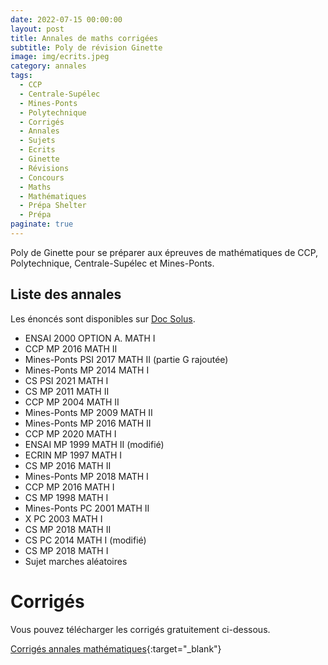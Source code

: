 ```yaml
---
date: 2022-07-15 00:00:00
layout: post
title: Annales de maths corrigées
subtitle: Poly de révision Ginette 
image: img/ecrits.jpeg
category: annales
tags:
  - CCP
  - Centrale-Supélec
  - Mines-Ponts
  - Polytechnique
  - Corrigés
  - Annales
  - Sujets
  - Ecrits
  - Ginette
  - Révisions
  - Concours
  - Maths
  - Mathématiques
  - Prépa Shelter
  - Prépa
paginate: true
---
```


Poly de Ginette pour se préparer aux épreuves de mathématiques de CCP, Polytechnique, Centrale-Supélec et Mines-Ponts.

## Liste des annales 

Les énoncés sont disponibles sur [Doc Solus](https://www.doc-solus.fr/).

- ENSAI 2000 OPTION A. MATH I
- CCP MP 2016 MATH II
- Mines-Ponts PSI 2017 MATH II (partie G rajoutée)
- Mines-Ponts MP  2014 MATH I
- CS PSI 2021 MATH I
- CS MP 2011 MATH II
- CCP MP 2004 MATH II
- Mines-Ponts MP 2009 MATH II
- Mines-Ponts MP 2016 MATH II
- CCP MP 2020 MATH I
- ENSAI MP 1999 MATH II (modifié)
- ECRIN MP 1997 MATH I
- CS MP 2016 MATH II
- Mines-Ponts MP 2018 MATH I
- CCP MP 2016 MATH I
- CS MP 1998 MATH I
- Mines-Ponts PC 2001 MATH II
- X PC 2003 MATH I
- CS MP 2018 MATH II
- CS PC 2014 MATH I (modifié)
- CS MP 2018 MATH I
- Sujet marches aléatoires

# Corrigés 

Vous pouvez télécharger les corrigés gratuitement ci-dessous.

[Corrigés annales mathématiques](/assets/documents/annales/annales-corrigees-mathematiques.pdf){:target="_blank"}
